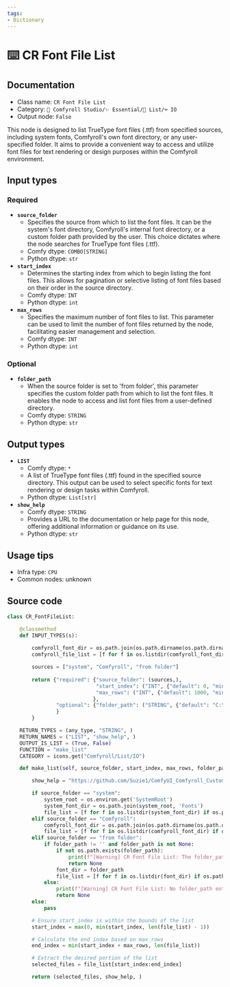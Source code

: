 ```yaml
---
tags:
- Dictionary
---
```


# ⌨️ CR Font File List
## Documentation
- Class name: `CR Font File List`
- Category: `🧩 Comfyroll Studio/✨ Essential/📜 List/⌨️ IO`
- Output node: `False`

This node is designed to list TrueType font files (.ttf) from specified sources, including system fonts, Comfyroll's own font directory, or any user-specified folder. It aims to provide a convenient way to access and utilize font files for text rendering or design purposes within the Comfyroll environment.
## Input types
### Required
- **`source_folder`**
    - Specifies the source from which to list the font files. It can be the system's font directory, Comfyroll's internal font directory, or a custom folder path provided by the user. This choice dictates where the node searches for TrueType font files (.ttf).
    - Comfy dtype: `COMBO[STRING]`
    - Python dtype: `str`
- **`start_index`**
    - Determines the starting index from which to begin listing the font files. This allows for pagination or selective listing of font files based on their order in the source directory.
    - Comfy dtype: `INT`
    - Python dtype: `int`
- **`max_rows`**
    - Specifies the maximum number of font files to list. This parameter can be used to limit the number of font files returned by the node, facilitating easier management and selection.
    - Comfy dtype: `INT`
    - Python dtype: `int`
### Optional
- **`folder_path`**
    - When the source folder is set to 'from folder', this parameter specifies the custom folder path from which to list the font files. It enables the node to access and list font files from a user-defined directory.
    - Comfy dtype: `STRING`
    - Python dtype: `str`
## Output types
- **`LIST`**
    - Comfy dtype: `*`
    - A list of TrueType font files (.ttf) found in the specified source directory. This output can be used to select specific fonts for text rendering or design tasks within Comfyroll.
    - Python dtype: `List[str]`
- **`show_help`**
    - Comfy dtype: `STRING`
    - Provides a URL to the documentation or help page for this node, offering additional information or guidance on its use.
    - Python dtype: `str`
## Usage tips
- Infra type: `CPU`
- Common nodes: unknown


## Source code
```python
class CR_FontFileList:

    @classmethod
    def INPUT_TYPES(s):
    
        comfyroll_font_dir = os.path.join(os.path.dirname(os.path.dirname(os.path.realpath(__file__))), "fonts")       
        comfyroll_file_list = [f for f in os.listdir(comfyroll_font_dir) if os.path.isfile(os.path.join(comfyroll_font_dir, f)) and f.lower().endswith(".ttf")]

        sources = ["system", "Comfyroll", "from folder"]
        
        return {"required": {"source_folder": (sources,),
                             "start_index": ("INT", {"default": 0, "min": 0, "max": 9999}),
                             "max_rows": ("INT", {"default": 1000, "min": 1, "max": 9999}),                            
                            },
                "optional": {"folder_path": ("STRING", {"default": "C:\Windows\Fonts", "multiline": False}),
                }
        }

    RETURN_TYPES = (any_type, "STRING", )
    RETURN_NAMES = ("LIST", "show_help", )
    OUTPUT_IS_LIST = (True, False)
    FUNCTION = "make_list"
    CATEGORY = icons.get("Comfyroll/List/IO")

    def make_list(self, source_folder, start_index, max_rows, folder_path="C:\Windows\Fonts"):

        show_help = "https://github.com/Suzie1/ComfyUI_Comfyroll_CustomNodes/wiki/List-Nodes#cr-font-file-list"

        if source_folder == "system":
            system_root = os.environ.get('SystemRoot')
            system_font_dir = os.path.join(system_root, 'Fonts')   
            file_list = [f for f in os.listdir(system_font_dir) if os.path.isfile(os.path.join(system_font_dir, f)) and f.lower().endswith(".ttf")]
        elif source_folder == "Comfyroll":
            comfyroll_font_dir = os.path.join(os.path.dirname(os.path.dirname(os.path.realpath(__file__))), "fonts")       
            file_list = [f for f in os.listdir(comfyroll_font_dir) if os.path.isfile(os.path.join(comfyroll_font_dir, f)) and f.lower().endswith(".ttf")]
        elif source_folder == "from folder":
            if folder_path != '' and folder_path is not None:
                if not os.path.exists(folder_path):
                    print(f"[Warning] CR Font File List: The folder_path `{folder_path}` does not exist")
                    return None
                font_dir = folder_path     
                file_list = [f for f in os.listdir(font_dir) if os.path.isfile(os.path.join(font_dir, f)) and f.lower().endswith(".ttf")]
            else:    
                print(f"[Warning] CR Font File List: No folder_path entered")
                return None                
        else:
            pass

        # Ensure start_index is within the bounds of the list
        start_index = max(0, min(start_index, len(file_list) - 1))

        # Calculate the end index based on max_rows
        end_index = min(start_index + max_rows, len(file_list))

        # Extract the desired portion of the list
        selected_files = file_list[start_index:end_index]

        return (selected_files, show_help, )

```
